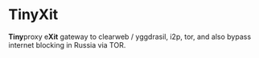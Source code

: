 # TinyXit
**Tiny**proxy e**Xit** gateway to clearweb / yggdrasil, i2p, tor, and also bypass internet blocking in Russia via TOR.
